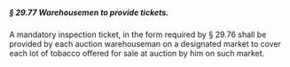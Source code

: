 ##### § 29.77 Warehousemen to provide tickets. #####

A mandatory inspection ticket, in the form required by § 29.76 shall be provided by each auction warehouseman on a designated market to cover each lot of tobacco offered for sale at auction by him on such market.